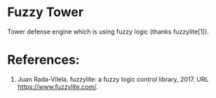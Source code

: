 # Fuzzy Tower
Tower defense engine which is using fuzzy logic (thanks fuzzylite[1]).

# References:
1. Juan Rada-Vilela. fuzzylite: a fuzzy logic control library, 2017. URL https://www.fuzzylite.com/.
